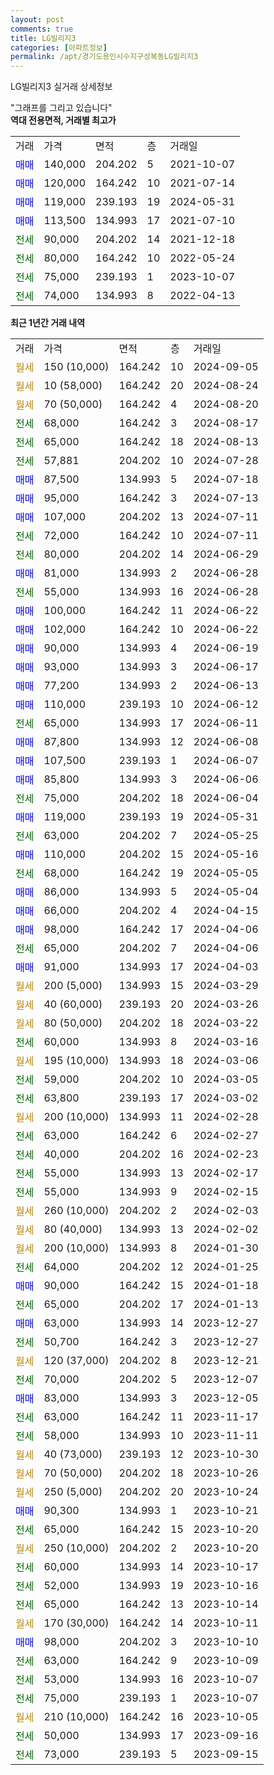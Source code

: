```yaml
---
layout: post
comments: true
title: LG빌리지3
categories: [아파트정보]
permalink: /apt/경기도용인시수지구성복동LG빌리지3
---
```


LG빌리지3 실거래 상세정보

<script type="text/javascript">
  google.charts.load('current', {'packages':['line', 'corechart']});
  google.charts.setOnLoadCallback(drawChart);

  function drawChart() {
    var data = new google.visualization.DataTable();
    data.addColumn('date', '거래일');
    data.addColumn('number', "매매");
    data.addColumn('number', "전세");
    data.addColumn('number', "전매");

    data.addRows([[new Date(Date.parse("2024-09-05")), null, null, null], [new Date(Date.parse("2024-08-24")), null, null, null], [new Date(Date.parse("2024-08-20")), null, null, null], [new Date(Date.parse("2024-08-17")), null, 68000, null], [new Date(Date.parse("2024-08-13")), null, 65000, null], [new Date(Date.parse("2024-07-28")), null, 57881, null], [new Date(Date.parse("2024-07-18")), 87500, null, null], [new Date(Date.parse("2024-07-13")), 95000, null, null], [new Date(Date.parse("2024-07-11")), 107000, null, null], [new Date(Date.parse("2024-07-11")), null, 72000, null], [new Date(Date.parse("2024-06-29")), null, 80000, null], [new Date(Date.parse("2024-06-28")), 81000, null, null], [new Date(Date.parse("2024-06-28")), null, 55000, null], [new Date(Date.parse("2024-06-22")), 100000, null, null], [new Date(Date.parse("2024-06-22")), 102000, null, null], [new Date(Date.parse("2024-06-19")), 90000, null, null], [new Date(Date.parse("2024-06-17")), 93000, null, null], [new Date(Date.parse("2024-06-13")), 77200, null, null], [new Date(Date.parse("2024-06-12")), 110000, null, null], [new Date(Date.parse("2024-06-11")), null, 65000, null], [new Date(Date.parse("2024-06-08")), 87800, null, null], [new Date(Date.parse("2024-06-07")), 107500, null, null], [new Date(Date.parse("2024-06-06")), 85800, null, null], [new Date(Date.parse("2024-06-04")), null, 75000, null], [new Date(Date.parse("2024-05-31")), 119000, null, null], [new Date(Date.parse("2024-05-25")), null, 63000, null], [new Date(Date.parse("2024-05-16")), 110000, null, null], [new Date(Date.parse("2024-05-05")), null, 68000, null], [new Date(Date.parse("2024-05-04")), 86000, null, null], [new Date(Date.parse("2024-04-15")), 66000, null, null], [new Date(Date.parse("2024-04-06")), 98000, null, null], [new Date(Date.parse("2024-04-06")), null, 65000, null], [new Date(Date.parse("2024-04-03")), 91000, null, null], [new Date(Date.parse("2024-03-29")), null, null, null], [new Date(Date.parse("2024-03-26")), null, null, null], [new Date(Date.parse("2024-03-22")), null, null, null], [new Date(Date.parse("2024-03-16")), null, 60000, null], [new Date(Date.parse("2024-03-06")), null, null, null], [new Date(Date.parse("2024-03-05")), null, 59000, null], [new Date(Date.parse("2024-03-02")), null, 63800, null], [new Date(Date.parse("2024-02-28")), null, null, null], [new Date(Date.parse("2024-02-27")), null, 63000, null], [new Date(Date.parse("2024-02-23")), null, 40000, null], [new Date(Date.parse("2024-02-17")), null, 55000, null], [new Date(Date.parse("2024-02-15")), null, 55000, null], [new Date(Date.parse("2024-02-03")), null, null, null], [new Date(Date.parse("2024-02-02")), null, null, null], [new Date(Date.parse("2024-01-30")), null, null, null], [new Date(Date.parse("2024-01-25")), null, 64000, null], [new Date(Date.parse("2024-01-18")), 90000, null, null], [new Date(Date.parse("2024-01-13")), null, 65000, null], [new Date(Date.parse("2023-12-27")), 63000, null, null], [new Date(Date.parse("2023-12-27")), null, 50700, null], [new Date(Date.parse("2023-12-21")), null, null, null], [new Date(Date.parse("2023-12-07")), null, 70000, null], [new Date(Date.parse("2023-12-05")), 83000, null, null], [new Date(Date.parse("2023-11-17")), null, 63000, null], [new Date(Date.parse("2023-11-11")), null, 58000, null], [new Date(Date.parse("2023-10-30")), null, null, null], [new Date(Date.parse("2023-10-26")), null, null, null], [new Date(Date.parse("2023-10-24")), null, null, null], [new Date(Date.parse("2023-10-21")), 90300, null, null], [new Date(Date.parse("2023-10-20")), null, 65000, null], [new Date(Date.parse("2023-10-20")), null, null, null], [new Date(Date.parse("2023-10-17")), null, 60000, null], [new Date(Date.parse("2023-10-16")), null, 52000, null], [new Date(Date.parse("2023-10-14")), null, 65000, null], [new Date(Date.parse("2023-10-11")), null, null, null], [new Date(Date.parse("2023-10-10")), 98000, null, null], [new Date(Date.parse("2023-10-09")), null, 63000, null], [new Date(Date.parse("2023-10-07")), null, 53000, null], [new Date(Date.parse("2023-10-07")), null, 75000, null], [new Date(Date.parse("2023-10-05")), null, null, null], [new Date(Date.parse("2023-09-16")), null, 50000, null], [new Date(Date.parse("2023-09-15")), null, 73000, null]]);

    var options = {
      hAxis: {
        format: 'yyyy/MM/dd'
      },    
      lineWidth: 0,
      pointsVisible: true,    
      title: '최근 1년간 유형별 실거래가 분포',
      legend: { position: 'bottom' }
    };

    var formatter = new google.visualization.NumberFormat({pattern:'###,###'} );
    formatter.format(data, 1);
    formatter.format(data, 2);
    
    setTimeout(function() {
        var chart = new google.visualization.LineChart(document.getElementById('columnchart_material'));
        chart.draw(data, (options));
        document.getElementById('loading').style.display = 'none';
    }, 200);
  }
</script>


<div id="loading" style="z-index:20; display: block; margin-left: 0px">"그래프를 그리고 있습니다"</div>
<div id="columnchart_material" style="width: 95%; margin-left: 0px; display: block"></div>
<!-- contents start -->
<b>역대 전용면적, 거래별 최고가</b>
<table class="sortable">
    <tr>
      <td>거래</td>
      <td>가격</td>
      <td>면적</td>
      <td>층</td>
      <td>거래일</td>
    </tr>
        <tr>
          <td><a style="color: blue">매매</a></td>
          <td>140,000</td>
          <td>204.202</td>
          <td>5</td>
          <td>2021-10-07</td>
        </tr>            <tr>
          <td><a style="color: blue">매매</a></td>
          <td>120,000</td>
          <td>164.242</td>
          <td>10</td>
          <td>2021-07-14</td>
        </tr>            <tr>
          <td><a style="color: blue">매매</a></td>
          <td>119,000</td>
          <td>239.193</td>
          <td>19</td>
          <td>2024-05-31</td>
        </tr>            <tr>
          <td><a style="color: blue">매매</a></td>
          <td>113,500</td>
          <td>134.993</td>
          <td>17</td>
          <td>2021-07-10</td>
        </tr>        
        <tr>
              <td><a style="color: darkgreen">전세</a></td>
              <td>90,000</td>
              <td>204.202</td>
              <td>14</td>
              <td>2021-12-18</td>
            </tr>            <tr>
              <td><a style="color: darkgreen">전세</a></td>
              <td>80,000</td>
              <td>164.242</td>
              <td>10</td>
              <td>2022-05-24</td>
            </tr>            <tr>
              <td><a style="color: darkgreen">전세</a></td>
              <td>75,000</td>
              <td>239.193</td>
              <td>1</td>
              <td>2023-10-07</td>
            </tr>            <tr>
              <td><a style="color: darkgreen">전세</a></td>
              <td>74,000</td>
              <td>134.993</td>
              <td>8</td>
              <td>2022-04-13</td>
            </tr>        
    
</table>

<b>최근 1년간 거래 내역</b>

<table class="sortable">
    <tr>
      <td>거래</td>
      <td>가격</td>
      <td>면적</td>
      <td>층</td>
      <td>거래일</td>
    </tr>
    <tr>
      <td><a style="color: darkgoldenrod">월세</a></td>
      <td>150 (10,000)</td>
      <td>164.242</td>
      <td>10</td>
      <td>2024-09-05</td>
    </tr>          <tr>
      <td><a style="color: darkgoldenrod">월세</a></td>
      <td>10 (58,000)</td>
      <td>164.242</td>
      <td>20</td>
      <td>2024-08-24</td>
    </tr>          <tr>
      <td><a style="color: darkgoldenrod">월세</a></td>
      <td>70 (50,000)</td>
      <td>164.242</td>
      <td>4</td>
      <td>2024-08-20</td>
    </tr>          <tr>
      <td><a style="color: darkgreen">전세</a></td>
      <td>68,000</td>
      <td>164.242</td>
      <td>3</td>
      <td>2024-08-17</td>
    </tr>          <tr>
      <td><a style="color: darkgreen">전세</a></td>
      <td>65,000</td>
      <td>164.242</td>
      <td>18</td>
      <td>2024-08-13</td>
    </tr>          <tr>
      <td><a style="color: darkgreen">전세</a></td>
      <td>57,881</td>
      <td>204.202</td>
      <td>10</td>
      <td>2024-07-28</td>
    </tr>          <tr>
      <td><a style="color: blue">매매</a></td>
      <td>87,500</td>
      <td>134.993</td>
      <td>5</td>
      <td>2024-07-18</td>
    </tr>          <tr>
      <td><a style="color: blue">매매</a></td>
      <td>95,000</td>
      <td>164.242</td>
      <td>3</td>
      <td>2024-07-13</td>
    </tr>          <tr>
      <td><a style="color: blue">매매</a></td>
      <td>107,000</td>
      <td>204.202</td>
      <td>13</td>
      <td>2024-07-11</td>
    </tr>          <tr>
      <td><a style="color: darkgreen">전세</a></td>
      <td>72,000</td>
      <td>164.242</td>
      <td>10</td>
      <td>2024-07-11</td>
    </tr>          <tr>
      <td><a style="color: darkgreen">전세</a></td>
      <td>80,000</td>
      <td>204.202</td>
      <td>14</td>
      <td>2024-06-29</td>
    </tr>          <tr>
      <td><a style="color: blue">매매</a></td>
      <td>81,000</td>
      <td>134.993</td>
      <td>2</td>
      <td>2024-06-28</td>
    </tr>          <tr>
      <td><a style="color: darkgreen">전세</a></td>
      <td>55,000</td>
      <td>134.993</td>
      <td>16</td>
      <td>2024-06-28</td>
    </tr>          <tr>
      <td><a style="color: blue">매매</a></td>
      <td>100,000</td>
      <td>164.242</td>
      <td>11</td>
      <td>2024-06-22</td>
    </tr>          <tr>
      <td><a style="color: blue">매매</a></td>
      <td>102,000</td>
      <td>164.242</td>
      <td>10</td>
      <td>2024-06-22</td>
    </tr>          <tr>
      <td><a style="color: blue">매매</a></td>
      <td>90,000</td>
      <td>134.993</td>
      <td>4</td>
      <td>2024-06-19</td>
    </tr>          <tr>
      <td><a style="color: blue">매매</a></td>
      <td>93,000</td>
      <td>134.993</td>
      <td>3</td>
      <td>2024-06-17</td>
    </tr>          <tr>
      <td><a style="color: blue">매매</a></td>
      <td>77,200</td>
      <td>134.993</td>
      <td>2</td>
      <td>2024-06-13</td>
    </tr>          <tr>
      <td><a style="color: blue">매매</a></td>
      <td>110,000</td>
      <td>239.193</td>
      <td>10</td>
      <td>2024-06-12</td>
    </tr>          <tr>
      <td><a style="color: darkgreen">전세</a></td>
      <td>65,000</td>
      <td>134.993</td>
      <td>17</td>
      <td>2024-06-11</td>
    </tr>          <tr>
      <td><a style="color: blue">매매</a></td>
      <td>87,800</td>
      <td>134.993</td>
      <td>12</td>
      <td>2024-06-08</td>
    </tr>          <tr>
      <td><a style="color: blue">매매</a></td>
      <td>107,500</td>
      <td>239.193</td>
      <td>1</td>
      <td>2024-06-07</td>
    </tr>          <tr>
      <td><a style="color: blue">매매</a></td>
      <td>85,800</td>
      <td>134.993</td>
      <td>3</td>
      <td>2024-06-06</td>
    </tr>          <tr>
      <td><a style="color: darkgreen">전세</a></td>
      <td>75,000</td>
      <td>204.202</td>
      <td>18</td>
      <td>2024-06-04</td>
    </tr>          <tr>
      <td><a style="color: blue">매매</a></td>
      <td>119,000</td>
      <td>239.193</td>
      <td>19</td>
      <td>2024-05-31</td>
    </tr>          <tr>
      <td><a style="color: darkgreen">전세</a></td>
      <td>63,000</td>
      <td>204.202</td>
      <td>7</td>
      <td>2024-05-25</td>
    </tr>          <tr>
      <td><a style="color: blue">매매</a></td>
      <td>110,000</td>
      <td>204.202</td>
      <td>15</td>
      <td>2024-05-16</td>
    </tr>          <tr>
      <td><a style="color: darkgreen">전세</a></td>
      <td>68,000</td>
      <td>164.242</td>
      <td>19</td>
      <td>2024-05-05</td>
    </tr>          <tr>
      <td><a style="color: blue">매매</a></td>
      <td>86,000</td>
      <td>134.993</td>
      <td>5</td>
      <td>2024-05-04</td>
    </tr>          <tr>
      <td><a style="color: blue">매매</a></td>
      <td>66,000</td>
      <td>204.202</td>
      <td>4</td>
      <td>2024-04-15</td>
    </tr>          <tr>
      <td><a style="color: blue">매매</a></td>
      <td>98,000</td>
      <td>164.242</td>
      <td>17</td>
      <td>2024-04-06</td>
    </tr>          <tr>
      <td><a style="color: darkgreen">전세</a></td>
      <td>65,000</td>
      <td>204.202</td>
      <td>7</td>
      <td>2024-04-06</td>
    </tr>          <tr>
      <td><a style="color: blue">매매</a></td>
      <td>91,000</td>
      <td>134.993</td>
      <td>17</td>
      <td>2024-04-03</td>
    </tr>          <tr>
      <td><a style="color: darkgoldenrod">월세</a></td>
      <td>200 (5,000)</td>
      <td>134.993</td>
      <td>15</td>
      <td>2024-03-29</td>
    </tr>          <tr>
      <td><a style="color: darkgoldenrod">월세</a></td>
      <td>40 (60,000)</td>
      <td>239.193</td>
      <td>20</td>
      <td>2024-03-26</td>
    </tr>          <tr>
      <td><a style="color: darkgoldenrod">월세</a></td>
      <td>80 (50,000)</td>
      <td>204.202</td>
      <td>18</td>
      <td>2024-03-22</td>
    </tr>          <tr>
      <td><a style="color: darkgreen">전세</a></td>
      <td>60,000</td>
      <td>134.993</td>
      <td>8</td>
      <td>2024-03-16</td>
    </tr>          <tr>
      <td><a style="color: darkgoldenrod">월세</a></td>
      <td>195 (10,000)</td>
      <td>134.993</td>
      <td>18</td>
      <td>2024-03-06</td>
    </tr>          <tr>
      <td><a style="color: darkgreen">전세</a></td>
      <td>59,000</td>
      <td>204.202</td>
      <td>10</td>
      <td>2024-03-05</td>
    </tr>          <tr>
      <td><a style="color: darkgreen">전세</a></td>
      <td>63,800</td>
      <td>239.193</td>
      <td>17</td>
      <td>2024-03-02</td>
    </tr>          <tr>
      <td><a style="color: darkgoldenrod">월세</a></td>
      <td>200 (10,000)</td>
      <td>134.993</td>
      <td>11</td>
      <td>2024-02-28</td>
    </tr>          <tr>
      <td><a style="color: darkgreen">전세</a></td>
      <td>63,000</td>
      <td>164.242</td>
      <td>6</td>
      <td>2024-02-27</td>
    </tr>          <tr>
      <td><a style="color: darkgreen">전세</a></td>
      <td>40,000</td>
      <td>204.202</td>
      <td>16</td>
      <td>2024-02-23</td>
    </tr>          <tr>
      <td><a style="color: darkgreen">전세</a></td>
      <td>55,000</td>
      <td>134.993</td>
      <td>13</td>
      <td>2024-02-17</td>
    </tr>          <tr>
      <td><a style="color: darkgreen">전세</a></td>
      <td>55,000</td>
      <td>134.993</td>
      <td>9</td>
      <td>2024-02-15</td>
    </tr>          <tr>
      <td><a style="color: darkgoldenrod">월세</a></td>
      <td>260 (10,000)</td>
      <td>204.202</td>
      <td>2</td>
      <td>2024-02-03</td>
    </tr>          <tr>
      <td><a style="color: darkgoldenrod">월세</a></td>
      <td>80 (40,000)</td>
      <td>134.993</td>
      <td>13</td>
      <td>2024-02-02</td>
    </tr>          <tr>
      <td><a style="color: darkgoldenrod">월세</a></td>
      <td>200 (10,000)</td>
      <td>134.993</td>
      <td>8</td>
      <td>2024-01-30</td>
    </tr>          <tr>
      <td><a style="color: darkgreen">전세</a></td>
      <td>64,000</td>
      <td>204.202</td>
      <td>12</td>
      <td>2024-01-25</td>
    </tr>          <tr>
      <td><a style="color: blue">매매</a></td>
      <td>90,000</td>
      <td>164.242</td>
      <td>15</td>
      <td>2024-01-18</td>
    </tr>          <tr>
      <td><a style="color: darkgreen">전세</a></td>
      <td>65,000</td>
      <td>204.202</td>
      <td>17</td>
      <td>2024-01-13</td>
    </tr>          <tr>
      <td><a style="color: blue">매매</a></td>
      <td>63,000</td>
      <td>134.993</td>
      <td>14</td>
      <td>2023-12-27</td>
    </tr>          <tr>
      <td><a style="color: darkgreen">전세</a></td>
      <td>50,700</td>
      <td>164.242</td>
      <td>3</td>
      <td>2023-12-27</td>
    </tr>          <tr>
      <td><a style="color: darkgoldenrod">월세</a></td>
      <td>120 (37,000)</td>
      <td>204.202</td>
      <td>8</td>
      <td>2023-12-21</td>
    </tr>          <tr>
      <td><a style="color: darkgreen">전세</a></td>
      <td>70,000</td>
      <td>204.202</td>
      <td>5</td>
      <td>2023-12-07</td>
    </tr>          <tr>
      <td><a style="color: blue">매매</a></td>
      <td>83,000</td>
      <td>134.993</td>
      <td>3</td>
      <td>2023-12-05</td>
    </tr>          <tr>
      <td><a style="color: darkgreen">전세</a></td>
      <td>63,000</td>
      <td>164.242</td>
      <td>11</td>
      <td>2023-11-17</td>
    </tr>          <tr>
      <td><a style="color: darkgreen">전세</a></td>
      <td>58,000</td>
      <td>134.993</td>
      <td>10</td>
      <td>2023-11-11</td>
    </tr>          <tr>
      <td><a style="color: darkgoldenrod">월세</a></td>
      <td>40 (73,000)</td>
      <td>239.193</td>
      <td>12</td>
      <td>2023-10-30</td>
    </tr>          <tr>
      <td><a style="color: darkgoldenrod">월세</a></td>
      <td>70 (50,000)</td>
      <td>204.202</td>
      <td>18</td>
      <td>2023-10-26</td>
    </tr>          <tr>
      <td><a style="color: darkgoldenrod">월세</a></td>
      <td>250 (5,000)</td>
      <td>204.202</td>
      <td>20</td>
      <td>2023-10-24</td>
    </tr>          <tr>
      <td><a style="color: blue">매매</a></td>
      <td>90,300</td>
      <td>134.993</td>
      <td>1</td>
      <td>2023-10-21</td>
    </tr>          <tr>
      <td><a style="color: darkgreen">전세</a></td>
      <td>65,000</td>
      <td>164.242</td>
      <td>15</td>
      <td>2023-10-20</td>
    </tr>          <tr>
      <td><a style="color: darkgoldenrod">월세</a></td>
      <td>250 (10,000)</td>
      <td>204.202</td>
      <td>2</td>
      <td>2023-10-20</td>
    </tr>          <tr>
      <td><a style="color: darkgreen">전세</a></td>
      <td>60,000</td>
      <td>134.993</td>
      <td>14</td>
      <td>2023-10-17</td>
    </tr>          <tr>
      <td><a style="color: darkgreen">전세</a></td>
      <td>52,000</td>
      <td>134.993</td>
      <td>19</td>
      <td>2023-10-16</td>
    </tr>          <tr>
      <td><a style="color: darkgreen">전세</a></td>
      <td>65,000</td>
      <td>164.242</td>
      <td>13</td>
      <td>2023-10-14</td>
    </tr>          <tr>
      <td><a style="color: darkgoldenrod">월세</a></td>
      <td>170 (30,000)</td>
      <td>164.242</td>
      <td>14</td>
      <td>2023-10-11</td>
    </tr>          <tr>
      <td><a style="color: blue">매매</a></td>
      <td>98,000</td>
      <td>204.202</td>
      <td>3</td>
      <td>2023-10-10</td>
    </tr>          <tr>
      <td><a style="color: darkgreen">전세</a></td>
      <td>63,000</td>
      <td>164.242</td>
      <td>9</td>
      <td>2023-10-09</td>
    </tr>          <tr>
      <td><a style="color: darkgreen">전세</a></td>
      <td>53,000</td>
      <td>134.993</td>
      <td>16</td>
      <td>2023-10-07</td>
    </tr>          <tr>
      <td><a style="color: darkgreen">전세</a></td>
      <td>75,000</td>
      <td>239.193</td>
      <td>1</td>
      <td>2023-10-07</td>
    </tr>          <tr>
      <td><a style="color: darkgoldenrod">월세</a></td>
      <td>210 (10,000)</td>
      <td>164.242</td>
      <td>16</td>
      <td>2023-10-05</td>
    </tr>          <tr>
      <td><a style="color: darkgreen">전세</a></td>
      <td>50,000</td>
      <td>134.993</td>
      <td>17</td>
      <td>2023-09-16</td>
    </tr>          <tr>
      <td><a style="color: darkgreen">전세</a></td>
      <td>73,000</td>
      <td>239.193</td>
      <td>5</td>
      <td>2023-09-15</td>
    </tr>      </table>
<!-- contents end -->    

